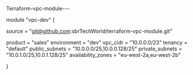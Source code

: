 
Terraform-vpc-module---

module "vpc-dev" {

 source = "git@github.com:sbrTechWorld/terraform-vpc-module.git"

  product            = "sales"
  environment        = "dev"
  vpc_cidr           = "10.0.0.0/23"
  tenancy            = "default"
  public_subnets     = "10.0.0.0/25,10.0.0.128/25"
  private_subnets    = "10.0.1.0/25,10.0.1.128/25"
  availability_zones = "eu-west-2a,eu-west-2b"

}

